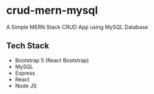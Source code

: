 # crud-mern-mysql
A Simple MERN Stack CRUD App using MySQL Database

## Tech Stack
- Bootstrap 5 (React Bootstrap)
- MySQL
- Express
- React
- Node JS
